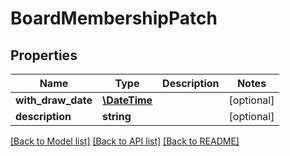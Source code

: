 # BoardMembershipPatch

## Properties
Name | Type | Description | Notes
------------ | ------------- | ------------- | -------------
**with_draw_date** | [**\DateTime**](\DateTime.md) |  | [optional] 
**description** | **string** |  | [optional] 

[[Back to Model list]](../../README.md#documentation-for-models) [[Back to API list]](../../README.md#documentation-for-api-endpoints) [[Back to README]](../../README.md)


